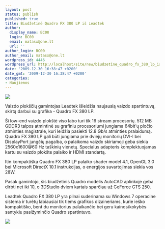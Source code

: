 ```yaml
---
layout: post
status: publish
published: true
title: Biudžetinė Quadro FX 380 LP iš Leadtek
author:
  display_name: BC00
  login: BC00
  email: matasx@one.lt
  url: ''
author_login: BC00
author_email: matasx@one.lt
wordpress_id: 4446
wordpress_url: http://localhost/site/new/biudzetine_quadro_fx_380_lp_is_leadtek/
date: '2009-12-30 16:38:47 +0200'
date_gmt: '2009-12-30 16:38:47 +0200'
categories:
- Naujienos
---
```

<div class="imgright"><img src="http://www.ipix.lt/images/39373681.jpg"  /></div>
<p>Vaizdo plokščių gamintojas Leadtek išleidžia naujausią vaizdo spartintuvą, skirtą darbui su grafika - Quadro FX 380 LP.</p>
<p>Ši low-end vaizdo plokštė viso labo turi tik 16 stream procesorių. 512 MB GDDR3 talpos atmintinė su grafiniu procesoriumi jungiama 64bit'ų pločio atminties magistrale, kuri leidžia pasiekti 12.8 Gb/s atminties pralaidumą. Quadro FX 380 LP gali būti jungiama prie dviejų monitorių DVI-I bei DisplayPort jungčių pagalba, o palaikoma vaizdo skiriamoji geba siekia 2560x1600@60 Hz taškinių vienetų. Specialus adapteris komplektuojamas kartu su vaizdo plokšte palaiko ir HDMI standartą. </p>
<p>Itin kompaktiška Quadro FX 380 LP palaiko shader model 4.1, OpenGL 3.0 bei Microsoft DirectX 10.1 instrukcijas, o energijos suvartojimas siekia vos 28W.</p>
<p>Pasak gamintojo, šis biudžetinis Quadro modelis AutoCAD aplinkoje geba dirbti net iki 10, o 3DStudio dviem kartais sparčiau už GeForce GTS 250.</p>
<p>Leadtek Quadro FX 380 LP yra pilnai suderinama su Windows 7 operacine sistema ir turėtų labiausiai tik tiems grafikos dizaineriams, kurie ieško kompaktiško, bent du monitorius palaikančio bei geru kainos/kokybės santykiu pasižyminčio Quadro spartintuvo.</p>
<p><img src="http://www.overclockers.ru/images/news/2009/12/30/leadtek_01.jpg" /></p>
